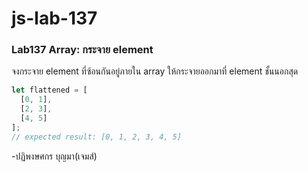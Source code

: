 # js-lab-137
### Lab137 Array: กระจาย element 
จงกระจาย element ที่ซ้อนกันอยู่ภายใน array ให้กระจายออกมาที่ element ชั้นนอกสุด

```JavaScript
let flattened = [
  [0, 1],
  [2, 3],
  [4, 5]
];
// expected result: [0, 1, 2, 3, 4, 5]
```
-ปฏิพงษศกร บุญมา(เจมส์)